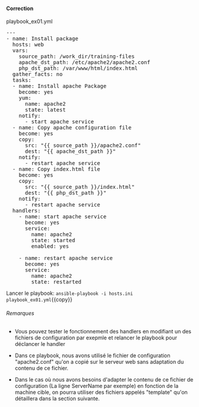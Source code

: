 #### Correction

playbook_ex01.yml
<pre class="file">
---
- name: Install package
  hosts: web
  vars:
    source_path: /work_dir/training-files
    apache_dst_path: /etc/apache2/apache2.conf
    php_dst_path: /var/www/html/index.html
  gather_facts: no
  tasks:
  - name: Install apache Package
    become: yes
    yum:
      name: apache2
      state: latest
    notify:
      - start apache service
  - name: Copy apache configuration file
    become: yes
    copy:
      src: "{{ source_path }}/apache2.conf"
      dest: "{{ apache_dst_path }}"
    notify:
      - restart apache service
  - name: Copy index.html file
    become: yes
    copy: 
      src: "{{ source_path }}/index.html"
      dest: "{{ php_dst_path }}"
    notify:
      - restart apache service      
  handlers:
    - name: start apache service
      become: yes
      service:
        name: apache2
        state: started
        enabled: yes

    - name: restart apache service
      become: yes
      service:
        name: apache2
        state: restarted
</pre>
  
Lancer le playbook:  `ansible-playbook -i hosts.ini playbook_ex01.yml`{{copy}}

###### *Remarques*

- Vous pouvez tester le fonctionnement des handlers en modifiant un des fichiers de configuration par exepmle et relancer le playbook pour déclancer le handler  

- Dans ce playbook, nous avons utilisé le fichier de configuration "apache2.conf" qu'on a copié sur le serveur web sans adaptation du contenu de ce fichier. 

- Dans le cas où nous avons besoins d'adapter le contenu de ce fichier de configuration (La ligne ServerName par exemple) en fonction de la machine cible, on pourra utiliser des fichiers appelés "template" qu'on détaillera dans la section suivante.


